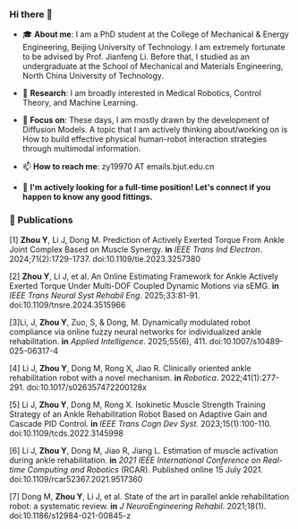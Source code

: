 ### Hi there 👋


- 🎓 **About me**: I am a PhD student at the College of Mechanical & Energy Engineering, Beijing University of Technology. I am extremely fortunate to be advised by Prof. Jianfeng Li. Before that, I studied as an undergraduate at the School of Mechanical and Materials Engineering, North China University of Technology.

- 🔬 **Research**: I am broadly interested in Medical Robotics, Control Theory, and Machine Learning.


- 🔎 **Focus on**: These days, I am mostly drawn by the development of Diffusion Models. A topic that I am actively thinking about/working on is How to build effective physical human-robot interaction strategies through multimodal information.

  
- 📫 **How to reach me**: zy19970 AT emails.bjut.edu.cn


- 💼 **I'm actively looking for a full-time position! Let's connect if you happen to know any good fittings.**

### 📜 Publications

[1] **Zhou Y**, Li J, Dong M. Prediction of Actively Exerted Torque From Ankle Joint Complex Based on Muscle Synergy. **in** _IEEE Trans Ind Electron_. 2024;71(2):1729-1737. doi:10.1109/tie.2023.3257380

[2] **Zhou Y**, Li J, et al. An Online Estimating Framework for Ankle Actively Exerted Torque Under Multi-DOF Coupled Dynamic Motions via sEMG. **in** _IEEE Trans Neural Syst Rehabil Eng_. 2025;33:81-91. doi:10.1109/tnsre.2024.3515966

[3]Li, J, **Zhou Y**, Zuo, S, & Dong, M. Dynamically modulated robot compliance via online fuzzy neural networks for individualized ankle rehabilitation.  **in** _Applied Intelligence_. 2025;55(6), 411. doi:10.1007/s10489-025-06317-4

[4] Li J, **Zhou Y**, Dong M, Rong X, Jiao R. Clinically oriented ankle rehabilitation robot with a novel  mechanism. **in** _Robotica_. 2022;41(1):277-291. doi:10.1017/s026357472200128x

[5] Li J, **Zhou Y**, Dong M, Rong X. Isokinetic Muscle Strength Training Strategy of an Ankle Rehabilitation Robot Based on Adaptive Gain and Cascade PID Control. **in** _IEEE Trans Cogn Dev Syst._ 2023;15(1):100-110. doi:10.1109/tcds.2022.3145998

[6] Li J, **Zhou Y**, Dong M, Jiao R, Jiang L. Estimation of muscle activation during ankle rehabilitation. **in** _2021 IEEE International Conference on Real-time Computing and Robotics_ (RCAR). Published online 15 July 2021. doi:10.1109/rcar52367.2021.9517360

[7] Dong M, **Zhou Y**, Li J, et al. State of the art in parallel ankle rehabilitation robot: a systematic review. **in** _J NeuroEngineering Rehabil_. 2021;18(1). doi:10.1186/s12984-021-00845-z


<!--
**zy19970/zy19970** is a ✨ _special_ ✨ repository because its `README.md` (this file) appears on your GitHub profile.

Here are some ideas to get you started:

- 🔭 I’m currently working on ...
- 🌱 I’m currently learning ...
- 👯 I’m looking to collaborate on ...
- 🤔 I’m looking for help with ...
- 💬 Ask me about ...
- 📫 How to reach me: ...
- 😄 Pronouns: ...
- ⚡ Fun fact: ...
-->

